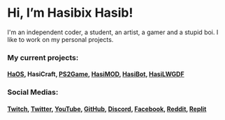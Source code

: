 # Hi, I’m Hasibix Hasib!

I'm an independent coder, a student, an artist, a gamer and a stupid boi. I like to work on my personal projects.

### My current projects:
#### [HaOS](https://github.com/Hasibix-HaOS), HasiCraft, [PS2Game](https://github.com/Hasibix/PS2Game), [HasiMOD](https://github.com/Hasibix/HasiMOD), [HasiBot](https://github.com/Hasibix/HasiBot), [HasiLWGDF](https://github.com/HasiLWGDF)

### Social Medias:
#### [Twitch](https://twitch.tv/hasibixhasib), [Twitter](https://twitter.com/hasibix), [YouTube](https://youtube.com/@Hasibix), [GitHub](https://github.com/Hasibix), [Discord](https://discord.gg/TCy8XAmjKE), [Facebook](https://www.facebook.com/profile.php?id=100068620727199), [Reddit](https://www.reddit.com/user/Hasibix), [Replit](https://replit.com/@Hasibix)
